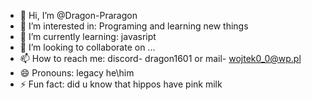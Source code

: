 - 👋 Hi, I’m @Dragon-Praragon
- 👀 I’m interested in: Programing and learning new things
- 🌱 I’m currently learning: javasript
- 💞️ I’m looking to collaborate on ...
- 📫 How to reach me: discord- dragon1601 or mail- wojtek0_0@wp.pl 
- 😄 Pronouns: legacy he\him
- ⚡ Fun fact: did u know that hippos have pink milk

<!---
Dragon-Praragon/Dragon-Praragon is a ✨ special ✨ repository because its `README.md` (this file) appears on your GitHub profile.
You can click the Preview link to take a look at your changes.
--->
